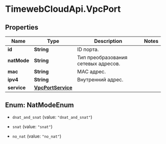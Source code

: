 # TimewebCloudApi.VpcPort

## Properties

Name | Type | Description | Notes
------------ | ------------- | ------------- | -------------
**id** | **String** | ID порта. | 
**natMode** | **String** | Тип преобразования сетевых адресов. | 
**mac** | **String** | MAC адрес. | 
**ipv4** | **String** | Внутренний адрес. | 
**service** | [**VpcPortService**](VpcPortService.md) |  | 



## Enum: NatModeEnum


* `dnat_and_snat` (value: `"dnat_and_snat"`)

* `snat` (value: `"snat"`)

* `no_nat` (value: `"no_nat"`)




